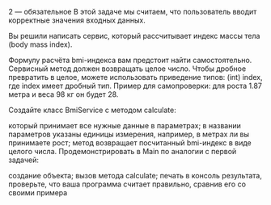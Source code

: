 2 — обязательное
В этой задаче мы считаем, что пользователь вводит корректные значения входных данных.

Вы решили написать сервис, который рассчитывает индекс массы тела (body mass index).

Формулу расчёта bmi-индекса вам предстоит найти самостоятельно. Сервисный метод должен возвращать целое число. Чтобы дробное превратить в целое, можете использовать приведение типов: (int) index, где index имеет дробный тип. Пример для самопроверки: для роста 1.87 метра и веса 98 кг он будет 28.

Создайте класс BmiService с методом calculate:

который принимает все нужные данные в параметрах;
в названии параметров указаны единицы измерения, например, в метрах ли вы принимаете рост;
метод возвращает посчитанный bmi-индекс в виде целого числа.
Продемонстрировать в Main по аналогии с первой задачей:

создание объекта;
вызов метода calculate;
печать в консоль результата, проверьте, что ваша программа считает правильно, сравнив его со своими примера